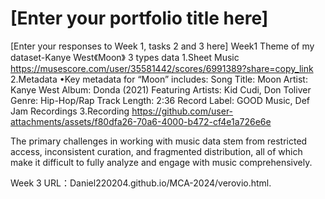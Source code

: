 # \[Enter your portfolio title here\]
\[Enter your responses to Week 1, tasks 2 and 3 here\]
Week1
Theme of my dataset-Kanye West《Moon》
3 types data
1.Sheet Music https://musescore.com/user/35581442/scores/6991389?share=copy_link
2.Metadata
•Key metadata for “Moon” includes:
 Song Title: Moon
 Artist: Kanye West
 Album: Donda (2021)
 Featuring Artists: Kid Cudi, Don Toliver
 Genre: Hip-Hop/Rap
 Track Length: 2:36
 Record Label: GOOD Music, Def Jam Recordings
3.Recording
 https://github.com/user-attachments/assets/f80dfa26-70a6-4000-b472-cf4e1a726e6e
 
The primary challenges in working with music data stem from restricted access, inconsistent curation, and fragmented distribution, all of which make it difficult to fully analyze and engage with music comprehensively.

Week 3
URL：Daniel220204.github.io/MCA-2024/verovio.html.
